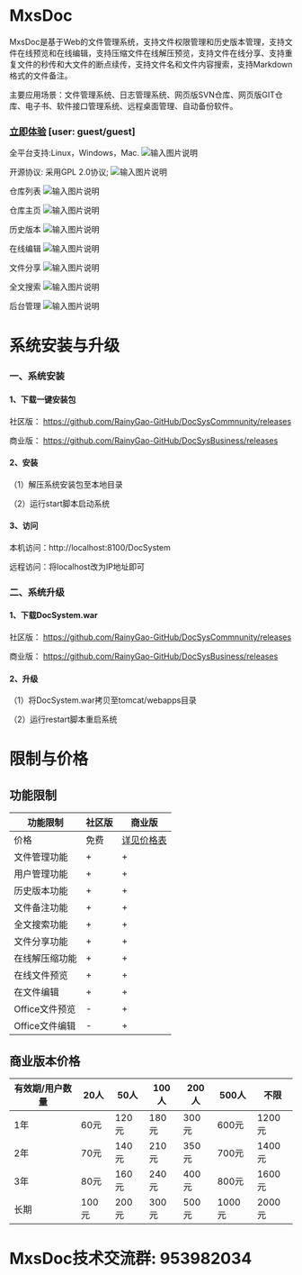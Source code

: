 # MxsDoc

MxsDoc是基于Web的文件管理系统，支持文件权限管理和历史版本管理，支持文件在线预览和在线编辑，支持压缩文件在线解压预览，支持文件在线分享、支持重复文件的秒传和大文件的断点续传，支持文件名和文件内容搜索，支持Markdown格式的文件备注。

主要应用场景：文件管理系统、日志管理系统、网页版SVN仓库、网页版GIT仓库、电子书、软件接口管理系统、远程桌面管理、自动备份软件。

### [立即体验](http://dw.gofreeteam.com) [user: guest/guest]

全平台支持:Linux，Windows，Mac.
![输入图片说明](https://images.gitee.com/uploads/images/2020/0614/223719_03bd18e1_1558129.png "docsys_首页1.png")

开源协议: 采用GPL 2.0协议;
![输入图片说明](https://images.gitee.com/uploads/images/2020/0613/105551_20a8ac4f_1558129.png "docsys_首页2.png")

仓库列表
![输入图片说明](https://images.gitee.com/uploads/images/2020/0613/105615_5aa90a26_1558129.png "docsys_仓库列表1.png")

仓库主页
![输入图片说明](https://images.gitee.com/uploads/images/2020/0613/105650_d4a010aa_1558129.png "docsys_仓库主页1.png")

历史版本
![输入图片说明](https://images.gitee.com/uploads/images/2020/0613/105708_0888bd30_1558129.png "docsys_仓库主页3.png")

在线编辑
![输入图片说明](https://images.gitee.com/uploads/images/2020/0613/105732_88ed0a73_1558129.png "docsys_仓库主页2.png")

文件分享
![输入图片说明](https://images.gitee.com/uploads/images/2020/0613/105757_67ca6763_1558129.png "docsys_仓库主页4.png")

全文搜索
![输入图片说明](https://images.gitee.com/uploads/images/2020/0613/105917_2ee5c143_1558129.png "docsys_仓库列表2.png")

后台管理
![输入图片说明](https://images.gitee.com/uploads/images/2020/0613/105813_e858feb3_1558129.png "docsys_管理后台1.png")

# 系统安装与升级
### 一、系统安装
#### 1、下载一键安装包
社区版： https://github.com/RainyGao-GitHub/DocSysCommnunity/releases

商业版： https://github.com/RainyGao-GitHub/DocSysBusiness/releases

#### 2、安装
（1）解压系统安装包至本地目录

（2）运行start脚本启动系统
#### 3、访问
本机访问：http://localhost:8100/DocSystem

远程访问：将localhost改为IP地址即可

### 二、系统升级
#### 1、下载DocSystem.war
社区版： https://github.com/RainyGao-GitHub/DocSysCommnunity/releases

商业版： https://github.com/RainyGao-GitHub/DocSysBusiness/releases

#### 2、升级
（1）将DocSystem.war拷贝至tomcat/webapps目录

（2）运行restart脚本重启系统

# 限制与价格
## 功能限制
| 功能限制 |   社区版  | 商业版 |
| ------------- | ------------- | ------------- |
| 价格          | 免费    | [详见价格表](##商业版本价格) |
| 文件管理功能   | +      | + |
| 用户管理功能   | +      | + |
| 历史版本功能   | +      | + |
| 文件备注功能   | +      | + |
| 全文搜索功能   | +      | + |
| 文件分享功能   | +      | + |
| 在线解压缩功能 | +      | + |
| 在线文件预览   | +      | + |
| 在文件编辑     | +      | + |
| Office文件预览 | -      | + |
| Office文件编辑 | -      | + |

## 商业版本价格

|有效期/用户数量 |   20人  |50人  |100人  |200人  |500人  | 不限 |
| ------------- | ------------- | ------------- | ------------- | ------------- | ------------- | ------------- |
| 1年  | 60元   | 120元 | 180元 | 300元 | 600元 | 1200元 |
| 2年  | 70元   | 140元 | 210元 | 350元 | 700元 | 1400元 |
| 3年  | 80元   | 160元 | 240元 | 400元 | 800元 | 1600元 |
| 长期 | 100元  | 200元 | 300元 | 500元 | 1000元| 2000元 |


# MxsDoc技术交流群: 953982034
